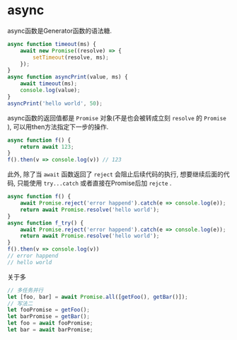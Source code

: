 <!--
Created: Mon Aug 26 2019 15:19:20 GMT+0800 (China Standard Time)
Modified: Mon Aug 26 2019 15:19:20 GMT+0800 (China Standard Time)
-->
# async

async函数是Generator函数的语法糖. 

``` js
async function timeout(ms) {
    await new Promise((resolve) => {
        setTimeout(resolve, ms);
    });
}
async function asyncPrint(value, ms) {
    await timeout(ms);
    console.log(value);
}
asyncPrint('hello world', 50);
```

async函数的返回值都是 `Promise` 对象(不是也会被转成立刻 `resolve` 的 `Promise` ), 可以用then方法指定下一步的操作. 

``` js
async function f() {
    return await 123;
}
f().then(v => console.log(v)) // 123
```

此外, 除了当 `await` 函数返回了 `reject` 会阻止后续代码的执行, 想要继续后面的代码, 只能使用 `try...catch` 或者直接在Promise后加 `rejcte` . 

``` js
async function f() {
    await Promise.reject('error happend').catch(e => console.log(e));
    return await Promise.resolve('hello world');
}
async function f_try() {
    await Promise.reject('error happend').catch(e => console.log(e));
    return await Promise.resolve('hello world');
}
f().then(v => console.log(v))
// error happend
// hello world
```

关于多

``` js
// 多任务并行
let [foo, bar] = await Promise.all([getFoo(), getBar()]);
// 写法二
let fooPromise = getFoo();
let barPromise = getBar();
let foo = await fooPromise;
let bar = await barPromise;
```

